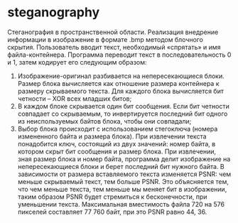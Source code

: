 # steganography
Стеганография в пространственной области.
Реализация внедрение информации в изображение в формате .bmp методом блочного скрытия.
Пользователь вводит текст, необходимый «спрятать» и имя файла-контейнера. Программа переводит текст в последовательность 0 и 1, затем кодирует его следующим образом:
1) Изображение-оригинал разбивается на непересекающиеся блоки. Размер блока вычисляется как отношение размера контейнера к размеру скрываемого текста. Для каждого блока вычисляется бит четности – XOR всех младших битов;
2) В каждом блоке скрывается один бит сообщения. Если бит четности совпадает со скрываемым, то инвертируется последний бит одного из неиспользуемых байтов блока, чтобы они совпадали;
3) Выбор блока происходит с использованием стегоключа (номера измененного байта и размера блока).
При извлечении текста понадобится ключ, состоящий из двух значений: номер байта, в котором скрыт бит сообщения и размер блока. При извлечении, зная размер блока и номер байта, программа делит изображение на непересекающиеся блоки и берет последний бит нужного байта.
В зависимости от размера вставляемого текста изменяется PSNR: чем меньше скрываемый текст, тем больше PSNR. Это объясняется тем, что чем меньше текста, тем меньше мы меняет бит в изображении, таким образом PSNR будет стремиться к бесконечности, при уменьшении текста.
Максимальная вместимость файла 720 на 576 пикселей составляет 77 760 байт, при это PSNR равно 44, 36.
